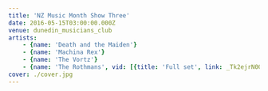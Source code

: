 ```yaml
---
title: 'NZ Music Month Show Three'
date: 2016-05-15T03:00:00.000Z
venue: dunedin_musicians_club
artists:
    - {name: 'Death and the Maiden'}
    - {name: 'Machina Rex'}
    - {name: 'The Vortz'}
    - {name: 'The Rothmans', vid: [{title: 'Full set', link: _Tk2ejrN00w}]}
cover: ./cover.jpg
---
```


